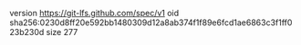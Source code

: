 version https://git-lfs.github.com/spec/v1
oid sha256:0230d8ff20e592bb1480309d12a8ab374f1f89e6fcd1ae6863c3f1ff023b230d
size 277
